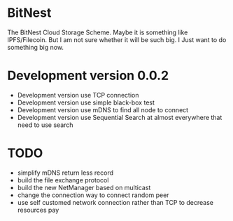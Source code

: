 # BitNest
The BitNest Cloud Storage Scheme. Maybe it is something like IPFS/Filecoin. But I am not sure whether it will be such big. I Just want to do something big now. 

# Development version 0.0.2
- Development version use TCP connection
- Development version use simple black-box test
- Development version use mDNS to find all node to connect
- Development version use Sequential Search at almost everywhere that need to use search


# TODO
- simplify mDNS return less record
- build the file exchange protocol
- build the new NetManager based on multicast
- change the connection way to connect random peer
- use self customed network connection rather than TCP to decrease resources pay
